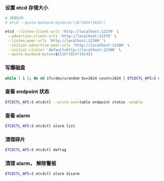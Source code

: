 ### 设置 etcd 存储大小

```sh
# 限额16M
# etcd --quota-backend-bytes=$((16*1024*1024))

etcd --listen-client-urls 'http://localhost:12379' \
 --advertise-client-urls 'http://localhost:12379' \
 --listen-peer-urls 'http://localhost:12380' \
 --initial-advertise-peer-urls 'http://localhost:12380' \
 --initial-cluster 'default=http://localhost:12380' \
 --quota-backend-bytes=$((16*1024*1024))
```

### 写爆磁盘

```sh
while [ 1 ]; do dd if=/dev/urandom bs=1024 count=1024 | ETCDCTL_API=3 etcdctl --endpoints=http://127.0.0.1:12379 put key || break; done
```

### 查看 endpoint 状态

```sh
ETCDCTL_API=3 etcdctl --write-out=table endpoint status -wtable
```

### 查看 alarm

```sh
ETCDCTL_API=3 etcdctl alarm list
```

### 清理碎片

```sh
ETCDCTL_API=3 etcdctl defrag
```

### 清理 alarm， 解除警报

```sh
ETCDCTL_API=3 etcdctl alarm disarm
```
